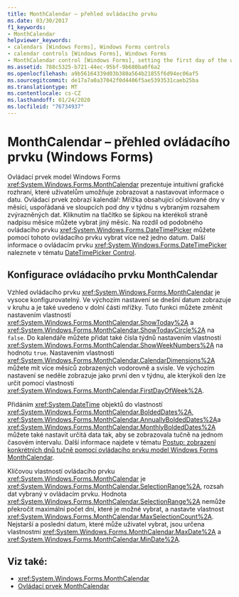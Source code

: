 ```yaml
---
title: MonthCalendar – přehled ovládacího prvku
ms.date: 03/30/2017
f1_keywords:
- MonthCalendar
helpviewer_keywords:
- calendars [Windows Forms], Windows Forms controls
- calendar controls [Windows Forms], Windows Forms
- MonthCalendar control [Windows Forms], setting the first day of the week
ms.assetid: 788c5325-b721-44ec-95bf-9b680ba0f6a2
ms.openlocfilehash: a9b56164339d03b380a564b21855f6d94ec06af5
ms.sourcegitcommit: de17a7a0a37042f0d4406f5ae5393531caeb25ba
ms.translationtype: MT
ms.contentlocale: cs-CZ
ms.lasthandoff: 01/24/2020
ms.locfileid: "76734937"
---
```

# <a name="monthcalendar-control-overview-windows-forms"></a>MonthCalendar – přehled ovládacího prvku (Windows Forms)
Ovládací prvek model Windows Forms <xref:System.Windows.Forms.MonthCalendar> prezentuje intuitivní grafické rozhraní, které uživatelům umožňuje zobrazovat a nastavovat informace o datu. Ovládací prvek zobrazí kalendář: Mřížka obsahující očíslované dny v měsíci, uspořádaná ve sloupcích pod dny v týdnu s vybraným rozsahem zvýrazněných dat. Kliknutím na tlačítko se šipkou na kterékoli straně nadpisu měsíce můžete vybrat jiný měsíc. Na rozdíl od podobného ovládacího prvku <xref:System.Windows.Forms.DateTimePicker> můžete pomocí tohoto ovládacího prvku vybrat více než jedno datum. Další informace o ovládacím prvku <xref:System.Windows.Forms.DateTimePicker> naleznete v tématu [DateTimePicker Control](datetimepicker-control-windows-forms.md).  
  
## <a name="configuring-the-monthcalendar-control"></a>Konfigurace ovládacího prvku MonthCalendar  
 Vzhled ovládacího prvku <xref:System.Windows.Forms.MonthCalendar> je vysoce konfigurovatelný. Ve výchozím nastavení se dnešní datum zobrazuje v kruhu a je také uvedeno v dolní části mřížky. Tuto funkci můžete změnit nastavením vlastností <xref:System.Windows.Forms.MonthCalendar.ShowToday%2A> a <xref:System.Windows.Forms.MonthCalendar.ShowTodayCircle%2A> na `false`. Do kalendáře můžete přidat také čísla týdnů nastavením vlastnosti <xref:System.Windows.Forms.MonthCalendar.ShowWeekNumbers%2A> na hodnotu `true`. Nastavením vlastnosti <xref:System.Windows.Forms.MonthCalendar.CalendarDimensions%2A> můžete mít více měsíců zobrazených vodorovně a svisle. Ve výchozím nastavení se neděle zobrazuje jako první den v týdnu, ale kterýkoli den lze určit pomocí vlastnosti <xref:System.Windows.Forms.MonthCalendar.FirstDayOfWeek%2A>.  
  
 Přidáním <xref:System.DateTime> objektů do vlastností <xref:System.Windows.Forms.MonthCalendar.BoldedDates%2A>, <xref:System.Windows.Forms.MonthCalendar.AnnuallyBoldedDates%2A>a <xref:System.Windows.Forms.MonthCalendar.MonthlyBoldedDates%2A> můžete také nastavit určitá data tak, aby se zobrazovala tučně na jednom časovém intervalu. Další informace najdete v tématu [Postup: zobrazení konkrétních dnů tučně pomocí ovládacího prvku model Windows Forms MonthCalendar](display-specific-days-in-bold-with-wf-monthcalendar-control.md).  
  
 Klíčovou vlastností ovládacího prvku <xref:System.Windows.Forms.MonthCalendar> je <xref:System.Windows.Forms.MonthCalendar.SelectionRange%2A>, rozsah dat vybraný v ovládacím prvku. Hodnota <xref:System.Windows.Forms.MonthCalendar.SelectionRange%2A> nemůže překročit maximální počet dní, které je možné vybrat, a nastavte vlastnost <xref:System.Windows.Forms.MonthCalendar.MaxSelectionCount%2A>. Nejstarší a poslední datum, které může uživatel vybrat, jsou určena vlastnostmi <xref:System.Windows.Forms.MonthCalendar.MaxDate%2A> a <xref:System.Windows.Forms.MonthCalendar.MinDate%2A>.  
  
## <a name="see-also"></a>Viz také:

- <xref:System.Windows.Forms.MonthCalendar>
- [Ovládací prvek MonthCalendar](monthcalendar-control-windows-forms.md)
